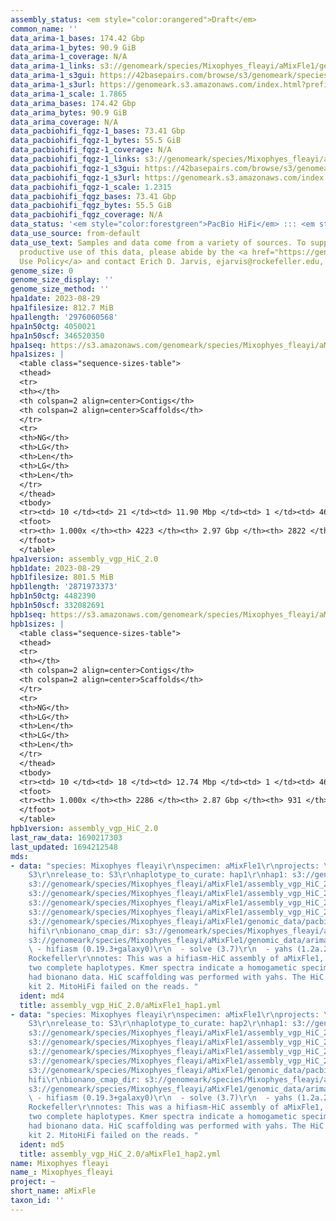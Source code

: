 ```yaml
---
assembly_status: <em style="color:orangered">Draft</em>
common_name: ''
data_arima-1_bases: 174.42 Gbp
data_arima-1_bytes: 90.9 GiB
data_arima-1_coverage: N/A
data_arima-1_links: s3://genomeark/species/Mixophyes_fleayi/aMixFle1/genomic_data/arima/<br>
data_arima-1_s3gui: https://42basepairs.com/browse/s3/genomeark/species/Mixophyes_fleayi/aMixFle1/genomic_data/arima/
data_arima-1_s3url: https://genomeark.s3.amazonaws.com/index.html?prefix=species/Mixophyes_fleayi/aMixFle1/genomic_data/arima/
data_arima-1_scale: 1.7865
data_arima_bases: 174.42 Gbp
data_arima_bytes: 90.9 GiB
data_arima_coverage: N/A
data_pacbiohifi_fqgz-1_bases: 73.41 Gbp
data_pacbiohifi_fqgz-1_bytes: 55.5 GiB
data_pacbiohifi_fqgz-1_coverage: N/A
data_pacbiohifi_fqgz-1_links: s3://genomeark/species/Mixophyes_fleayi/aMixFle1/genomic_data/pacbio_hifi/<br>
data_pacbiohifi_fqgz-1_s3gui: https://42basepairs.com/browse/s3/genomeark/species/Mixophyes_fleayi/aMixFle1/genomic_data/pacbio_hifi/
data_pacbiohifi_fqgz-1_s3url: https://genomeark.s3.amazonaws.com/index.html?prefix=species/Mixophyes_fleayi/aMixFle1/genomic_data/pacbio_hifi/
data_pacbiohifi_fqgz-1_scale: 1.2315
data_pacbiohifi_fqgz_bases: 73.41 Gbp
data_pacbiohifi_fqgz_bytes: 55.5 GiB
data_pacbiohifi_fqgz_coverage: N/A
data_status: '<em style="color:forestgreen">PacBio HiFi</em> ::: <em style="color:forestgreen">Arima</em>'
data_use_source: from-default
data_use_text: Samples and data come from a variety of sources. To support fair and
  productive use of this data, please abide by the <a href="https://genome10k.soe.ucsc.edu/data-use-policies/">Data
  Use Policy</a> and contact Erich D. Jarvis, ejarvis@rockefeller.edu, with any questions.
genome_size: 0
genome_size_display: ''
genome_size_method: ''
hpa1date: 2023-08-29
hpa1filesize: 812.7 MiB
hpa1length: '2976060568'
hpa1n50ctg: 4050021
hpa1n50scf: 346520350
hpa1seq: https://s3.amazonaws.com/genomeark/species/Mixophyes_fleayi/aMixFle1/assembly_vgp_HiC_2.0/aMixFle1.HiC.hap1.20230829.fasta.gz
hpa1sizes: |
  <table class="sequence-sizes-table">
  <thead>
  <tr>
  <th></th>
  <th colspan=2 align=center>Contigs</th>
  <th colspan=2 align=center>Scaffolds</th>
  </tr>
  <tr>
  <th>NG</th>
  <th>LG</th>
  <th>Len</th>
  <th>LG</th>
  <th>Len</th>
  </tr>
  </thead>
  <tbody>
  <tr><td> 10 </td><td> 21 </td><td> 11.90 Mbp </td><td> 1 </td><td> 462.96 Mbp </td></tr><tr><td> 20 </td><td> 50 </td><td> 9.09 Mbp </td><td> 2 </td><td> 377.10 Mbp </td></tr><tr><td> 30 </td><td> 87 </td><td> 6.69 Mbp </td><td> 3 </td><td> 346.62 Mbp </td></tr><tr><td> 40 </td><td> 137 </td><td> 5.22 Mbp </td><td> 4 </td><td> 346.52 Mbp </td></tr><tr style="background-color:#cccccc;"><td> 50 </td><td> 202 </td><td style="background-color:#88ff88;"> 4.05 Mbp </td><td> 4 </td><td style="background-color:#88ff88;"> 346.52 Mbp </td></tr><tr><td> 60 </td><td> 288 </td><td> 3.00 Mbp </td><td> 5 </td><td> 279.95 Mbp </td></tr><tr><td> 70 </td><td> 405 </td><td> 2.13 Mbp </td><td> 7 </td><td> 154.98 Mbp </td></tr><tr><td> 80 </td><td> 581 </td><td> 1.29 Mbp </td><td> 9 </td><td> 133.06 Mbp </td></tr><tr><td> 90 </td><td> 915 </td><td> 0.55 Mbp </td><td> 12 </td><td> 83.49 Mbp </td></tr><tr><td> 100 </td><td> 4223 </td><td> 10.33 Kbp </td><td> 2822 </td><td> 10.33 Kbp </td></tr></tbody>
  <tfoot>
  <tr><th> 1.000x </th><th> 4223 </th><th> 2.97 Gbp </th><th> 2822 </th><th> 2.98 Gbp </th></tr>
  </tfoot>
  </table>
hpa1version: assembly_vgp_HiC_2.0
hpb1date: 2023-08-29
hpb1filesize: 801.5 MiB
hpb1length: '2871973373'
hpb1n50ctg: 4482390
hpb1n50scf: 332082691
hpb1seq: https://s3.amazonaws.com/genomeark/species/Mixophyes_fleayi/aMixFle1/assembly_vgp_HiC_2.0/aMixFle1.HiC.hap2.20230829.fasta.gz
hpb1sizes: |
  <table class="sequence-sizes-table">
  <thead>
  <tr>
  <th></th>
  <th colspan=2 align=center>Contigs</th>
  <th colspan=2 align=center>Scaffolds</th>
  </tr>
  <tr>
  <th>NG</th>
  <th>LG</th>
  <th>Len</th>
  <th>LG</th>
  <th>Len</th>
  </tr>
  </thead>
  <tbody>
  <tr><td> 10 </td><td> 18 </td><td> 12.74 Mbp </td><td> 1 </td><td> 463.83 Mbp </td></tr><tr><td> 20 </td><td> 44 </td><td> 9.77 Mbp </td><td> 2 </td><td> 380.43 Mbp </td></tr><tr><td> 30 </td><td> 77 </td><td> 7.48 Mbp </td><td> 3 </td><td> 342.93 Mbp </td></tr><tr><td> 40 </td><td> 122 </td><td> 5.75 Mbp </td><td> 3 </td><td> 342.93 Mbp </td></tr><tr style="background-color:#cccccc;"><td> 50 </td><td> 178 </td><td style="background-color:#88ff88;"> 4.48 Mbp </td><td> 4 </td><td style="background-color:#88ff88;"> 332.08 Mbp </td></tr><tr><td> 60 </td><td> 250 </td><td> 3.52 Mbp </td><td> 5 </td><td> 279.22 Mbp </td></tr><tr><td> 70 </td><td> 346 </td><td> 2.62 Mbp </td><td> 6 </td><td> 228.91 Mbp </td></tr><tr><td> 80 </td><td> 481 </td><td> 1.67 Mbp </td><td> 8 </td><td> 143.42 Mbp </td></tr><tr><td> 90 </td><td> 725 </td><td> 0.85 Mbp </td><td> 11 </td><td> 99.51 Mbp </td></tr><tr><td> 100 </td><td> 2286 </td><td> 9.99 Kbp </td><td> 931 </td><td> 9.99 Kbp </td></tr></tbody>
  <tfoot>
  <tr><th> 1.000x </th><th> 2286 </th><th> 2.87 Gbp </th><th> 931 </th><th> 2.87 Gbp </th></tr>
  </tfoot>
  </table>
hpb1version: assembly_vgp_HiC_2.0
last_raw_data: 1690217303
last_updated: 1694212548
mds:
- data: "species: Mixophyes fleayi\r\nspecimen: aMixFle1\r\nprojects: \r\n  - vgp\r\ndata_location:
    S3\r\nrelease_to: S3\r\nhaplotype_to_curate: hap1\r\nhap1: s3://genomeark/species/Mixophyes_fleayi/aMixFle1/assembly_vgp_HiC_2.0/aMixFle1.HiC.hap1.20230828.fasta.gz\r\nhap2:
    s3://genomeark/species/Mixophyes_fleayi/aMixFle1/assembly_vgp_HiC_2.0/aMixFle1.HiC.hap2.20230828.fasta.gz\r\npretext_hap1:
    s3://genomeark/species/Mixophyes_fleayi/aMixFle1/assembly_vgp_HiC_2.0/evaluation/hap1/pretext/aMixFle1_hap1_s2.pretext\r\npretext_hap2:
    s3://genomeark/species/Mixophyes_fleayi/aMixFle1/assembly_vgp_HiC_2.0/evaluation/hap2/pretext/aMixFle1_hap2_s2.pretext\r\nkmer_spectra_img:
    s3://genomeark/species/Mixophyes_fleayi/aMixFle1/assembly_vgp_HiC_2.0/evaluation/merqury/aMixFle1_png/\r\npacbio_read_dir:
    s3://genomeark/species/Mixophyes_fleayi/aMixFle1/genomic_data/pacbio_hifi/\r\npacbio_read_type:
    hifi\r\nbionano_cmap_dir: s3://genomeark/species/Mixophyes_fleayi/aMixFle1/genomic_data/bionano/\r\nhic_read_dir:
    s3://genomeark/species/Mixophyes_fleayi/aMixFle1/genomic_data/arima/\r\npipeline:\r\n
    \ - hifiasm (0.19.3+galaxy0)\r\n  - solve (3.7)\r\n  - yahs (1.2a.2+galaxy1)\r\nassembled_by_group:
    Rockefeller\r\nnotes: This was a hifiasm-HiC assembly of aMixFle1, resulting in
    two complete haplotypes. Kmer spectra indicate a homogametic specimen. This individual
    had bionano data. HiC scaffolding was performed with yahs. The HiC prep was Arima
    kit 2. MitoHiFi failed on the reads. "
  ident: md4
  title: assembly_vgp_HiC_2.0/aMixFle1_hap1.yml
- data: "species: Mixophyes fleayi\r\nspecimen: aMixFle1\r\nprojects: \r\n  - vgp\r\ndata_location:
    S3\r\nrelease_to: S3\r\nhaplotype_to_curate: hap2\r\nhap1: s3://genomeark/species/Mixophyes_fleayi/aMixFle1/assembly_vgp_HiC_2.0/aMixFle1.HiC.hap1.20230828.fasta.gz\r\nhap2:
    s3://genomeark/species/Mixophyes_fleayi/aMixFle1/assembly_vgp_HiC_2.0/aMixFle1.HiC.hap2.20230828.fasta.gz\r\npretext_hap1:
    s3://genomeark/species/Mixophyes_fleayi/aMixFle1/assembly_vgp_HiC_2.0/evaluation/hap1/pretext/aMixFle1_hap1_s2.pretext\r\npretext_hap2:
    s3://genomeark/species/Mixophyes_fleayi/aMixFle1/assembly_vgp_HiC_2.0/evaluation/hap2/pretext/aMixFle1_hap2_s2.pretext\r\nkmer_spectra_img:
    s3://genomeark/species/Mixophyes_fleayi/aMixFle1/assembly_vgp_HiC_2.0/evaluation/merqury/aMixFle1_png/\r\npacbio_read_dir:
    s3://genomeark/species/Mixophyes_fleayi/aMixFle1/genomic_data/pacbio_hifi/\r\npacbio_read_type:
    hifi\r\nbionano_cmap_dir: s3://genomeark/species/Mixophyes_fleayi/aMixFle1/genomic_data/bionano/\r\nhic_read_dir:
    s3://genomeark/species/Mixophyes_fleayi/aMixFle1/genomic_data/arima/\r\npipeline:\r\n
    \ - hifiasm (0.19.3+galaxy0)\r\n  - solve (3.7)\r\n  - yahs (1.2a.2+galaxy1)\r\nassembled_by_group:
    Rockefeller\r\nnotes: This was a hifiasm-HiC assembly of aMixFle1, resulting in
    two complete haplotypes. Kmer spectra indicate a homogametic specimen. This individual
    had bionano data. HiC scaffolding was performed with yahs. The HiC prep was Arima
    kit 2. MitoHiFi failed on the reads. "
  ident: md5
  title: assembly_vgp_HiC_2.0/aMixFle1_hap2.yml
name: Mixophyes fleayi
name_: Mixophyes_fleayi
project: ~
short_name: aMixFle
taxon_id: ''
---
```

